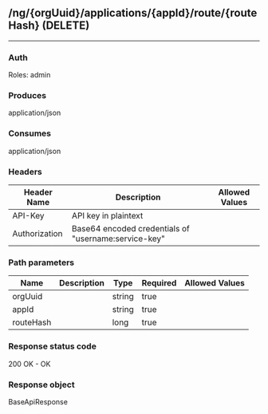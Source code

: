 ## /ng/{orgUuid}/applications/{appId}/route/{routeHash} (DELETE)
---
### Auth
Roles: admin
### Produces
application/json
### Consumes
application/json
### Headers
| Header Name | Description | Allowed Values |
| ----------- | ----------- | ----------- |
| API-Key | API key in plaintext |  |
| Authorization | Base64 encoded credentials of &quot;username:service-key&quot; |  |
### Path parameters
| Name | Description | Type | Required | Allowed Values |
| ----------- | ----------- | ----------- | ----------- | ----------- |
| orgUuid |  | string | true |  |
| appId |  | string | true |  |
| routeHash |  | long | true |  |
### Response status code
200 OK - OK
### Response object
BaseApiResponse

